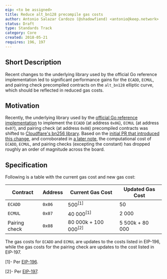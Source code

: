 ```yaml
---
eip: <to be assigned>
title: Reduce alt_bn128 precompile gas costs
author: Antonio Salazar Cardozo (@shadowfiend) <antonio@keep.network>
status: Draft
type: Standards Track
category: Core
created: 2018-05-21
requires: 196, 197
---
```


## Short Description

Recent changes to the underlying library used by the official Go reference
implementation led to significant performance gains for the `ECADD`, `ECMUL`,
and pairing check precompiled contracts on the `alt_bn128` elliptic curve, which
should be reflected in reduced gas costs.

## Motivation

Recently, the underlying library used by the [official Go reference
implementation](https://github.com/ethereum/go-ethereum) to implement the
`ECADD` (at address `0x06`), `ECMUL` (at address `0x07`), and pairing check (at
address `0x08`) precompiled contracts was shifted to [Cloudflare's bn256
library](https://github.com/cloudflare/bn256). Based on the [initial PR that
introduced this change](https://github.com/ethereum/go-ethereum/pull/16203),
and corroborated in [a later
note](https://github.com/ethereum/go-ethereum/pull/16301#issuecomment-372687543),
the computational cost of `ECADD`, `ECMUL`, and pairing checks (excepting the
constant) has dropped roughly an order of magnitude across the board.

## Specification

Following is a table with the current gas cost and new gas cost:

| Contract      | Address   | Current Gas Cost               | Updated Gas Cost    |
| ------------- | --------- | -----------------------------  | ------------------- |
| `ECADD`       | `0x06`    | 500<sup>[1]</sup>              | 50                  |
| `ECMUL`       | `0x07`    | 40 000<sup>[1]</sup>           | 2 000               |
| Pairing check | `0x08`    | 80 000k + 100 000<sup>[2]</sup>| 5 500k + 80 000     |

The gas costs for `ECADD` and `ECMUL` are updates to the costs listed in
EIP-196, while the gas costs for the pairing check are updates to the cost
listed in EIP-197.

[1]- Per [EIP-196](https://github.com/ethereum/EIPs/blob/984cf5de90bbf5fbe7e49be227b0c2f9567e661e/EIPS/eip-196.md#gas-costs).

[2]- Per [EIP-197](https://github.com/ethereum/EIPs/blob/df132cd37efb3986f9cd3ef4922b15a767d2c54a/EIPS/eip-197.md#specification).
